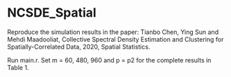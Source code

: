 # NCSDE_Spatial

Reproduce the simulation results in the paper: 
Tianbo Chen, Ying Sun and Mehdi Maadooliat, Collective Spectral Density Estimation and Clustering for Spatially-Correlated Data, 2020, Spatial Statistics.

Run main.r. Set m = 60, 480, 960 and p = p2 for the complete results in Table 1.
